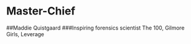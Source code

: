 # Master-Chief
##Maddie Quistgaard
###Inspiring forensics scientist 
The 100, Gilmore Girls, Leverage

